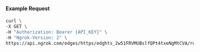 <!-- Code generated for API Clients. DO NOT EDIT. -->
#### Example Request
```bash
curl \
-X GET \
-H "Authorization: Bearer {API_KEY}" \
-H "Ngrok-Version: 2" \
https://api.ngrok.com/edges/https/edghts_2w51FRVMUBslfQPt4txeNgMtCVA/routes/edghtsrt_2w51FTAa7C9gLZiOrgGUInPNPNl/ip_restriction
